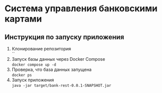 # Система управления банковскими картами
## Инструкция по запуску приложения
1) Клонирование репозитория  
``
2) Запуск базы данных через Docker Compose  
`docker compose up -d`
3) Проверка, что база данных запущена   
`docker ps`
4) Запуск приложения  
`java -jar target/bank-rest-0.0.1-SNAPSHOT.jar`
